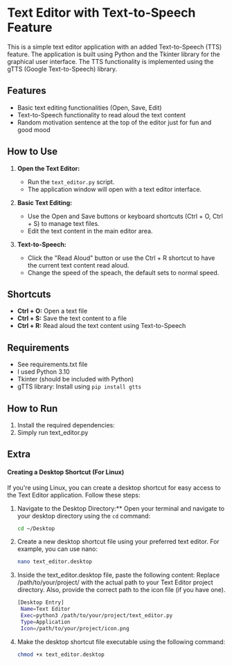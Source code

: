 # Text Editor with Text-to-Speech Feature

This is a simple text editor application with an added Text-to-Speech (TTS) feature. The application is built using Python and the Tkinter library for the graphical user interface. The TTS functionality is implemented using the gTTS (Google Text-to-Speech) library.

## Features

- Basic text editing functionalities (Open, Save, Edit)
- Text-to-Speech functionality to read aloud the text content
- Random motivation sentence at the top of the editor just for fun and good mood

## How to Use

1. **Open the Text Editor:**
   - Run the `text_editor.py` script.
   - The application window will open with a text editor interface.

2. **Basic Text Editing:**
   - Use the Open and Save buttons or keyboard shortcuts (Ctrl + O, Ctrl + S) to manage text files.
   - Edit the text content in the main editor area.

3. **Text-to-Speech:**
   - Click the "Read Aloud" button or use the Ctrl + R shortcut to have the current text content read aloud.
   - Change the speed of the speach, the default sets to normal speed.

## Shortcuts

- **Ctrl + O:** Open a text file
- **Ctrl + S:** Save the text content to a file
- **Ctrl + R:** Read aloud the text content using Text-to-Speech

## Requirements
- See requirements.txt file
- I used Python 3.10
- Tkinter (should be included with Python)
- gTTS library: Install using `pip install gtts`

## How to Run

1. Install the required dependencies:
2. Simply run text_editor.py


## Extra

#### Creating a Desktop Shortcut (For Linux)

If you're using Linux, you can create a desktop shortcut for easy access to the Text Editor application. Follow these steps:

1. Navigate to the Desktop Directory:**
   Open your terminal and navigate to your desktop directory using the `cd` command:

   ```bash
   cd ~/Desktop
   
2. Create a new desktop shortcut file using your preferred text editor. For example, you can use nano:
   ```bash
   nano text_editor.desktop
   
3. Inside the text_editor.desktop file, paste the following content:
Replace /path/to/your/project/ with the actual path to your Text Editor project directory. Also, provide the correct path to the icon file (if you have one).
   ```bash
   [Desktop Entry]
    Name=Text Editor
    Exec=python3 /path/to/your/project/text_editor.py
    Type=Application
    Icon=/path/to/your/project/icon.png

4. Make the desktop shortcut file executable using the following command:
   ```bash
   chmod +x text_editor.desktop
